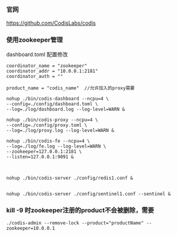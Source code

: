 ### 官网
https://github.com/CodisLabs/codis

### 使用zookeeper管理
dashboard.toml 配置修改
```
coordinator_name = "zookeeper"
coordinator_addr = "10.0.0.1:2181"
coordinator_auth = "" 

product_name = "codis_name"  //允许加入的proxy需要
```


```
nohup ./bin/codis-dashboard --ncpu=4 \
--config=./config/dashboard.toml \
--log=./log/dashboard.log --log-level=WARN &

nohup ./bin/codis-proxy --ncpu=4 \
--config=./config/proxy.toml \
--log=./log/proxy.log --log-level=WARN &
    
nohup ./bin/codis-fe --ncpu=4 \
--log=./log/fe.log --log-level=WARN \
--zookeeper=127.0.0.1:2181 \
--listen=127.0.0.1:9091 &



nohup ./bin/codis-server ./config/redis1.conf &


nohup ./bin/codis-server ./config/sentinel1.conf --sentinel &
```

### kill -9 时zookeeper注册的product不会被删除，需要
```
./codis-admin --remove-lock --product="productName" --zookeeper=10.0.0.1
```

